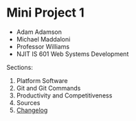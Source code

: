 # Mini Project 1 
* Adam Adamson
* Michael Maddaloni
* Professor Williams
* NJIT IS 601 Web Systems Development

Sections:
1. Platform Software
2. Git and Git Commands
3. Productivity and Competitiveness
4. Sources
5. [Changelog](https://github.com/Team7IS601/miniproject1/blob/master/Changelog)

